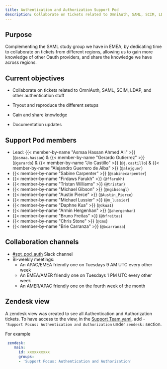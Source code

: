 ```yaml
---
title: Authentication and Authorization Support Pod
description: Collaborate on tickets related to OmniAuth, SAML, SCIM, LDAP, and other authentication stuff
---
```


## Purpose

Complementing the SAML study group we have in EMEA, by dedicating time to collaborate on tickets from different regions, allowing us to gain more knowledge of other Oauth providers, and share the knowledge we have across regions.

## Current objectives

- Collaborate on tickets related to OmniAuth, SAML, SCIM, LDAP, and other authentication stuff

- Tryout and reproduce the different setups

- Gain and share knowledge

- Documentation updates

## Support Pod members

- Lead: {{< member-by-name "Asmaa Hassan Ahmed Ali" >}} (`@asmaa.hassan`) & {{< member-by-name "Gerardo Gutierrez" >}} (`@gerardo`) & {{< member-by-name "Jio Castillo" >}} (`@j.castillo`) & {{< member-by-name "Alejandro Guerrero de Alba" >}} (`@alejguer`)
- {{< member-by-name "Sabine Carpenter" >}} (`@sabinecarpenter`)
- {{< member-by-name "Firdaws Farukh" >}} (`@ffarukh`)
- {{< member-by-name "Tristan Williams" >}} (`@tristan`)
- {{< member-by-name "Michael Gibson" >}} (`@mgibsongl`)
- {{< member-by-name "Austin Pierce" >}} (`@Austin_Pierce`)
- {{< member-by-name "Michael Lussier" >}} (`@m_lussier`)
- {{< member-by-name "Daphne Kua" >}} (`@dkua1`)
- {{< member-by-name "Armin Hergenhan" >}} (`@ahergenhan`)
- {{< member-by-name "Bruno Freitas" >}} (`@bfreitas`)
- {{< member-by-name "Chris Stone" >}} (`@cms`)
- {{< member-by-name "Brie Carranza" >}} (`@bcarranza`)

## Collaboration channels

- [#spt_pod_auth](https://gitlab.slack.com/archives/C01NGKZQ2F2) Slack channel
- Bi-weekly meetings:
  - An APAC/EMEA friendly one on Tuesdays 9 AM UTC every other week
  - An EMEA/AMER friendly one on Tuesdays 1 PM UTC every other week
  - An AMER/APAC friendly one on the fourth week of the month

## Zendesk view

A zendesk view was created to see all Authentication and Authorization tickets. To have access to the view, in the [Support Team yaml](https://gitlab.com/gitlab-com/support/team/-/blob/master/data/support-team.yaml), add `- 'Support Focus: Authentication and Authorization` under `zendesk:` section.

For example

```yaml
 zendesk:
    main:
      id: xxxxxxxxxx
      groups:
      - 'Support Focus: Authentication and Authorization'
```
